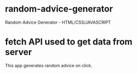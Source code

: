 # random-advice-generator
Random Advice Generator - HTML/CSS/JAVASCRIPT


# fetch API used to get data from server
This app generates random advice on click. 
